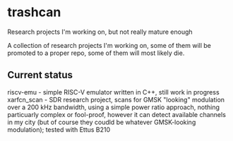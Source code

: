 # trashcan
Research projects I'm working on, but not really mature enough

A collection of research projects I'm working on, some of them will be promoted to a proper repo, some of them will most likely die.

## Current status
riscv-emu - simple RISC-V emulator written in C++, still work in progress
xarfcn_scan - SDR research project, scans for GMSK "looking" modulation over a 200 kHz bandwidth, using a simple power ratio approach, nothing particuarly complex or fool-proof, however it can detect available channels in my city (but of course they coudld be whatever GMSK-looking modulation); tested with Ettus B210
